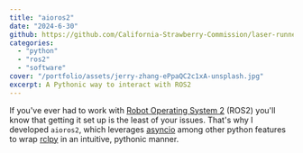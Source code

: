 ```yaml
---
title: "aioros2"
date: "2024-6-30"
github: https://github.com/California-Strawberry-Commission/laser-runner-cutter/tree/main/ros2/aioros2
categories:
  - "python"
  - "ros2"
  - "software"
cover: "/portfolio/assets/jerry-zhang-ePpaQC2c1xA-unsplash.jpg"
excerpt: A Pythonic way to interact with ROS2
---
```


If you've ever had to work with [Robot Operating System 2](https://www.ros.org/) (ROS2) you'll know that getting it set up is the least of your issues.
That's why I developed `aioros2`, which leverages [asyncio](https://docs.python.org/3/library/asyncio.html) among other python features to wrap [rclpy](https://github.com/ros2/rclpy) in an intuitive, pythonic manner.